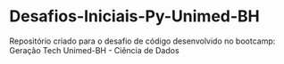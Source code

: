 # Desafios-Iniciais-Py-Unimed-BH
Repositório criado para o desafio de código desenvolvido no bootcamp: Geração Tech Unimed-BH - Ciência de Dados
